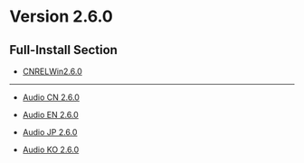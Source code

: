 # Version 2.6.0

## Full-Install Section

- [CNRELWin2.6.0](https://autopatchcn.yuanshen.com/client_app/download/pc_zip/20220318210005_l9zBcCngXHqIrxpk/YuanShen_2.6.0.zip)

----

- [Audio CN 2.6.0](https://autopatchcn.yuanshen.com/client_app/download/pc_zip/20220318210005_l9zBcCngXHqIrxpk/Audio_Chinese_2.6.0.zip)

- [Audio EN 2.6.0](https://autopatchcn.yuanshen.com/client_app/download/pc_zip/20220318210005_l9zBcCngXHqIrxpk/Audio_English(US)_2.6.0.zip)

- [Audio JP 2.6.0](https://autopatchcn.yuanshen.com/client_app/download/pc_zip/20220318210005_l9zBcCngXHqIrxpk/Audio_Japanese_2.6.0.zip)

- [Audio KO 2.6.0](https://autopatchcn.yuanshen.com/client_app/download/pc_zip/20220318210005_l9zBcCngXHqIrxpk/Audio_Korean_2.6.0.zip)
